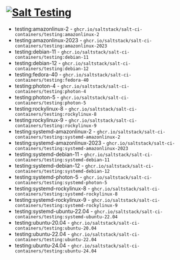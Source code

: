 # [![Salt Testing](https://github.com/saltstack/salt-ci-containers/actions/workflows/testing-containers.yml/badge.svg)](https://github.com/saltstack/salt-ci-containers/actions/workflows/testing-containers.yml)

- testing:amazonlinux-2 - `ghcr.io/saltstack/salt-ci-containers/testing:amazonlinux-2`
- testing:amazonlinux-2023 - `ghcr.io/saltstack/salt-ci-containers/testing:amazonlinux-2023`
- testing:debian-11 - `ghcr.io/saltstack/salt-ci-containers/testing:debian-11`
- testing:debian-12 - `ghcr.io/saltstack/salt-ci-containers/testing:debian-12`
- testing:fedora-40 - `ghcr.io/saltstack/salt-ci-containers/testing:fedora-40`
- testing:photon-4 - `ghcr.io/saltstack/salt-ci-containers/testing:photon-4`
- testing:photon-5 - `ghcr.io/saltstack/salt-ci-containers/testing:photon-5`
- testing:rockylinux-8 - `ghcr.io/saltstack/salt-ci-containers/testing:rockylinux-8`
- testing:rockylinux-9 - `ghcr.io/saltstack/salt-ci-containers/testing:rockylinux-9`
- testing:systemd-amazonlinux-2 - `ghcr.io/saltstack/salt-ci-containers/testing:systemd-amazonlinux-2`
- testing:systemd-amazonlinux-2023 - `ghcr.io/saltstack/salt-ci-containers/testing:systemd-amazonlinux-2023`
- testing:systemd-debian-11 - `ghcr.io/saltstack/salt-ci-containers/testing:systemd-debian-11`
- testing:systemd-debian-12 - `ghcr.io/saltstack/salt-ci-containers/testing:systemd-debian-12`
- testing:systemd-photon-5 - `ghcr.io/saltstack/salt-ci-containers/testing:systemd-photon-5`
- testing:systemd-rockylinux-8 - `ghcr.io/saltstack/salt-ci-containers/testing:systemd-rockylinux-8`
- testing:systemd-rockylinux-9 - `ghcr.io/saltstack/salt-ci-containers/testing:systemd-rockylinux-9`
- testing:systemd-ubuntu-22.04 - `ghcr.io/saltstack/salt-ci-containers/testing:systemd-ubuntu-22.04`
- testing:ubuntu-20.04 - `ghcr.io/saltstack/salt-ci-containers/testing:ubuntu-20.04`
- testing:ubuntu-22.04 - `ghcr.io/saltstack/salt-ci-containers/testing:ubuntu-22.04`
- testing:ubuntu-24.04 - `ghcr.io/saltstack/salt-ci-containers/testing:ubuntu-24.04`
